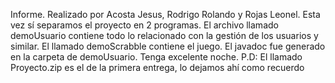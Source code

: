 Informe. 
Realizado por Acosta Jesus, Rodrigo Rolando y Rojas Leonel.
Esta vez sí separamos el proyecto en 2 programas. El archivo llamado demoUsuario contiene todo lo relacionado con la gestión de los usuarios y similar. El llamado demoScrabble contiene el juego. 
El javadoc fue generado en la carpeta de demoUsuario.
Tenga excelente noche.
P.D: El llamado Proyecto.zip es el de la primera entrega, lo dejamos ahí como recuerdo

